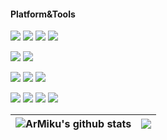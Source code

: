#### Platform&Tools
[![](https://img.shields.io/badge/macOS-Ventura-orange?style=flat-square&logo=apple)](https://www.apple.com/mo/macos/ventura/)
[![](https://img.shields.io/badge/Ubuntu%20Server-18.04%20LTS-orange?style=flat-square&logo=ubuntu)](https://ubuntu.com/)
[![](https://img.shields.io/badge/Apple-iPhone12%20Pro-435A6B?style=flat-square&logo=apple)](https://www.apple.com.cn/iphone/)
[![](https://img.shields.io/badge/Apple-iPad%20Pro%2012.9(5th)-lightgrey?style=flat-square&logo=apple)](https://www.apple.com.cn/ipad-pro/)

[![](https://img.shields.io/badge/IDE-Visual%20Studio%20Code-blue?style=flat-square&logo=visual-studio-code&logoColor=ffffff)](https://code.visualstudio.com/)
[![](https://img.shields.io/badge/IDE-CLion-65D791?style=flat-square&logo=clion)](https://www.jetbrains.com/clion/)

[![](https://img.shields.io/badge/-C++-3C7BB8?style=flat-square&logo=c%2B%2B)](https://cplusplus.com/)
[![](https://img.shields.io/badge/-Python-3C7BB8?style=flat-square&logo=python&logoColor=ffdd54)](https://www.python.org/)
[![](https://img.shields.io/badge/-Pytorch-Dc583A?style=flat-square&logo=pytorch&logoColor=white)](https://www.pytorch.org/)

[![](https://img.shields.io/badge/-Git-f05032?style=flat-square&logo=git&logoColor=white)](https://git-scm.com/)
[![](https://img.shields.io/badge/-Latex-377E7F?style=flat-square&logo=latex)](https://www.latex-project.org/)
[![](https://img.shields.io/badge/-MySQL-4479a1?style=flat-square&logo=mysql&logoColor=white)](https://www.mysql.com/)
[![](https://img.shields.io/badge/-Docker-53B4E8?style=flat-square&logo=docker&logoColor=white)](https://www.docker.com/)

<p align="center"> 
  
| <a> <img align="center" src="https://github-readme-stats.vercel.app/api?username=armiku&show_icons=true&include_all_commits=true&theme=buefy&hide_border=true" alt="ArMiku's github stats" /> </a> | <a> <img align="center" src="https://github-readme-stats.vercel.app/api/top-langs/?username=armiku&layout=compact&theme=buefy&hide_border=true" /> </a> | 
| ------------- | ------------- |

</p>

<br />


<!--
**ArMiku/ArMiku** is a ✨ _special_ ✨ repository because its `README.md` (this file) appears on your GitHub profile.

Here are some ideas to get you started:

- 🔭 I’m currently working on ...
- 🌱 I’m currently learning ...
- 👯 I’m looking to collaborate on ...
- 🤔 I’m looking for help with ...
- 💬 Ask me about ...
- 📫 How to reach me: ...
- 😄 Pronouns: ...
- ⚡ Fun fact: ...
-->

